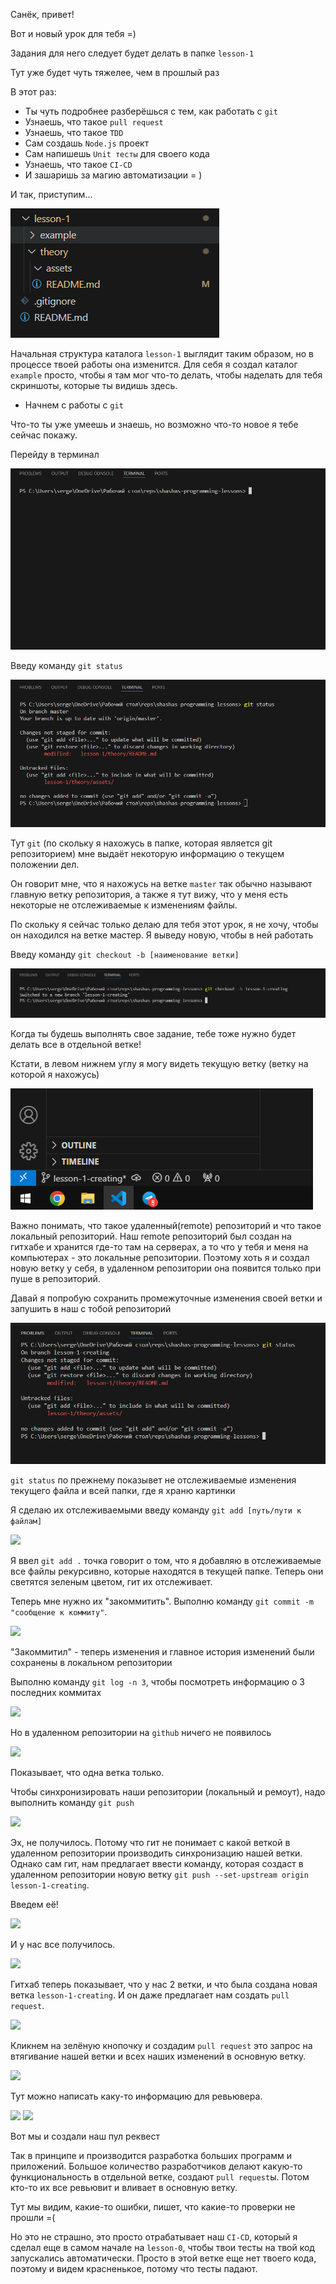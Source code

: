 Санёк, привет! 

Вот и новый урок для тебя =)

Задания для него следует будет делать в папке ```lesson-1```

Тут уже будет чуть тяжелее, чем в прошлый раз

В этот раз:
- Ты чуть подробнее разберёшься с тем, как работать с ```git```
- Узнаешь, что такое ```pull request```
- Узнаешь, что такое ```TDD```
- Сам создашь ```Node.js``` проект
- Сам напишешь ```Unit тесты``` для своего кода
- Узнаешь, что такое ```CI-CD```
- И зашаришь за магию автоматизации = )

И так, приступим...

<img src="./assets/1.png"/>

Начальная структура каталога ```lesson-1``` выглядит таким образом, но в процессе твоей работы она изменится. Для себя я создал каталог ```example``` просто, чтобы я там мог что-то делать, чтобы наделать для тебя скриншоты, которые ты видишь здесь. 

- Начнем с работы с ```git```

Что-то ты уже умеешь и знаешь, но возможно что-то новое я тебе сейчас покажу.

Перейду в терминал

<img src="./assets/2.png"/>

Введу команду ```git status```

<img src="./assets/3.png"/>

Тут ```git``` (по скольку я нахожусь в папке, которая является git репозиторием) мне 
выдаёт некоторую информацию о текущем положении дел.

Он говорит мне, что я нахожусь на ветке ```master``` так обычно называют главную ветку репозитория, а также я тут вижу, что у меня есть некоторые не отслеживаемые к изменениям файлы.

По скольку я сейчас только делаю для тебя этот урок, я не хочу, чтобы он находился на ветке мастер. Я выведу новую, чтобы в ней работать

Введу команду ```git checkout -b [наименование ветки]```

<img src="./assets/4.png"/>

Когда ты будешь выполнять свое задание, тебе тоже нужно будет делать все в отдельной ветке!

Кстати, в левом нижнем углу я могу видеть текущую ветку (ветку на которой я нахожусь)

<img src="./assets/5.png"/>

Важно понимать, что такое удаленный(remote) репозиторий и что такое локальный репозиторий.
Наш remote репозиторий был создан на гитхабе и хранится где-то там на серверах, а то что у тебя и меня на компьютерах - это локальные репозитории. Поэтому хоть я и создал новую ветку у себя, в удаленном репозитории она появится только при пуше в репозиторий.

Давай я попробую сохранить промежуточные изменения своей ветки и запушить в наш с тобой репозиторий

<img src="./assets/6.png"/>

```git status``` по прежнему показывет не отслеживаемые изменения текущего файла и всей папки, где я храню картинки 

Я сделаю их отслеживаемыми введу команду ```git add [путь/пути к файлам]```

<img src="./assets/7.png"/>

Я ввел ```git add .``` точка говорит о том, что я добавляю в отслеживаемые все файлы рекурсивно, которые находятся в текущей папке. Теперь они светятся зеленым цветом, гит их отслеживает.

Теперь мне нужно их "закоммитить". Выполню команду ```git commit -m "сообщение к коммиту"```.

<img src="./assets/8.png"/>

"Закоммитил" - теперь изменения и главное история изменений были сохранены в локальном репозитории

Выполню команду ```git log -n 3```, чтобы посмотреть информацию о 3 последних коммитах

<img src="./assets/9.png"/>

Но в удаленном репозитории на ```github``` ничего не появилось

<img src="./assets/10.png"/>

Показывает, что одна ветка только.

Чтобы синхронизировать наши репозитории (локальный и ремоут), надо выполнить команду ```git push```

<img src="./assets/11.png"/>

Эх, не получилось. Потому что гит не понимает с какой веткой в удаленном репозитории производить синхронизацию нашей ветки. Однако сам гит, нам предлагает ввести команду, которая создаст в удаленном репозитории новую ветку ```git push --set-upstream origin lesson-1-creating```.

Введем её!

<img src="./assets/12.png"/>

И у нас все получилось.

<img src="./assets/13.png"/>

Гитхаб теперь показывает, что у нас 2 ветки, и что была создана новая ветка ```lesson-1-creating```. И он даже предлагает нам создать ```pull request```.

<img src="./assets/14.png"/>

Кликнем на зелёную кнопочку и создадим ```pull request``` это запрос на втягивание нашей ветки и всех наших изменений в основную ветку.

<img src="./assets/15.png"/>

Тут можно написать каку-то информацию для ревьювера.

<img src="./assets/16.png"/>

<img src="./assets/17.png"/>

Вот мы и создали наш пул реквест

Так в принципе и производится разработка больших программ и приложений. Большое количество разработчиков делают какую-то функциональность в отдельной ветке, создают ```pull request```ы.
Потом кто-то их все ревьювит и вливает в основную ветку.

Тут мы видим, какие-то ошибки, пишет, что какие-то проверки не прошли =(

Но это не страшно, это просто отрабатывает наш ```CI-CD```, который я сделал еще в самом начале на ```lesson-0```, чтобы твои тесты на твой код запускались автоматически. Просто в этой ветке еще нет твоего кода, поэтому и видем красненькое, потому что тесты падают.